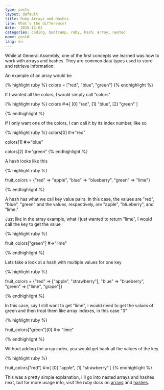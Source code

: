 ```yaml
---
type: posts
layout: default
title: Ruby Arrays and Hashes
line: What's the difference?
date:  2015-12-02 
categories: coding, bootcamp, ruby, hash, array, nested
name: post6
lang: en
---
```


While at General Assembly, one of the first concepts we learned was how to work with arrays and hashes. They are common data types used to store and retrieve information. 

An example of an array would be

{% highlight ruby %}
	colors = ["red", "blue", "green"]
{% endhighlight %}

If I wanted all the colors, I would simply call "colors"

{% highlight ruby %}
	colors
	#=>[
	    [0] "red",
	    [1] "blue",
	    [2] "green"
	]

{% endhighlight %}

If I only want one of the colors, I can call it by its index number, like so

{% highlight ruby %}
colors[0]
#=>"red"

colors[1]
#=>"blue"

colors[2]
#=>"green"
{% endhighlight %}

A hash looks like this

{% highlight ruby %}

fruit_colors = {"red" => "apple", "blue" => "blueberry", "green" => "lime"}

{% endhighlight %}

A hash has what we call key value pairs. In this case, the values are "red", "blue", "green" and the values, respectively, are "apple", "blueberry", and "lime."

Just like in the array example, what I just wanted to return "lime", I would call the key to get the value

{% highlight ruby %}

fruit_colors["green"]
#=>"lime"
	
{% endhighlight %}

Lets take a look at a hash with multiple values for one key

{% highlight ruby %}

fruit_colors = {"red" => ["apple", "strawberry"], "blue" => "blueberry", "green" => ["lime", "grape"]}

{% endhighlight %}

In this case, say I still want to get "lime", I would need to get the values of green and then treat them like array indexes, in this case "0"

{% highlight ruby %}

fruit_colors["green"][0]
#=> "lime"

{% endhighlight %}

Without adding the array index, you would get back all the values of the key.

{% highlight ruby %}

fruit_colors["red"]
#=>[
    [0] "apple",
    [1] "strawberry"
]
{% endhighlight %}

This was a pretty simple explanation, I'll go into nested arrays and hashes next, but for more usage info, visit the ruby docs on <html><a href="http://ruby-doc.org/core-2.2.3/Array.html" target="_blank">arrays</a></html> and <html><a href="http://ruby-doc.org/core-2.2.2/Hash.html" target="_blank">hashes</a></html>. 
















